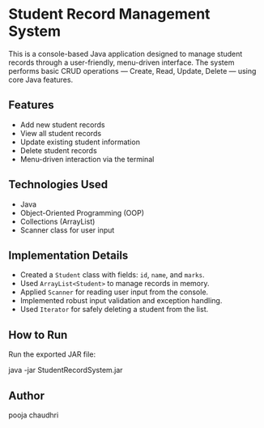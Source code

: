 #  Student Record Management System

This is a console-based Java application designed to manage student records through a user-friendly, menu-driven interface. The system performs basic CRUD operations — Create, Read, Update, Delete — using core Java features.


##  Features

-  Add new student records  
-  View all student records  
-  Update existing student information  
-  Delete student records  
-  Menu-driven interaction via the terminal  


##  Technologies Used

- Java  
- Object-Oriented Programming (OOP)  
- Collections (ArrayList)  
- Scanner class for user input  


##  Implementation Details

- Created a `Student` class with fields: `id`, `name`, and `marks`.  
- Used `ArrayList<Student>` to manage records in memory.  
- Applied `Scanner` for reading user input from the console.  
- Implemented robust input validation and exception handling.  
- Used `Iterator` for safely deleting a student from the list.


##  How to Run

 Run the exported JAR file:

java -jar StudentRecordSystem.jar


##  Author
pooja chaudhri

